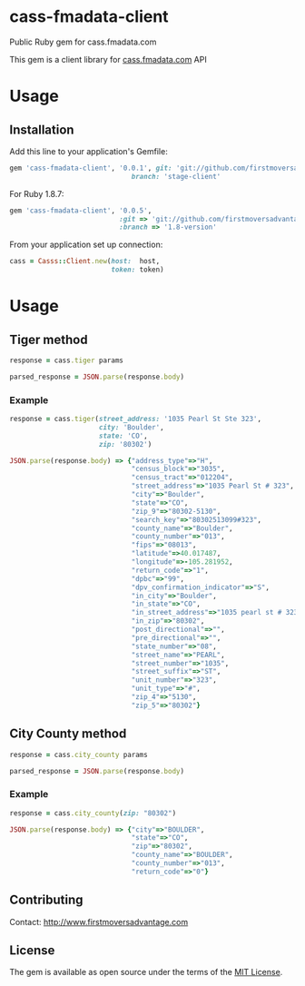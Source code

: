 # cass-fmadata-client
Public Ruby gem for cass.fmadata.com

This gem is a client library for [cass.fmadata.com](cass.fmadata.com) API

# Usage

## Installation
Add this line to your application's Gemfile:

```ruby
gem 'cass-fmadata-client', '0.0.1', git: 'git://github.com/firstmoversadvantage/cass-fmadata-client.git',
                              branch: 'stage-client'
```

For Ruby 1.8.7:
```ruby
gem 'cass-fmadata-client', '0.0.5',
                           :git => 'git://github.com/firstmoversadvantage/cass-fmadata-client.git',
                           :branch => '1.8-version'
```

From your application set up connection:

```ruby
cass = Casss::Client.new(host:  host,
                         token: token)
```

# Usage

## Tiger method

```ruby
response = cass.tiger params

parsed_response = JSON.parse(response.body)
```

### Example

```ruby
response = cass.tiger(street_address: '1035 Pearl St Ste 323',
                      city: 'Boulder',
                      state: 'CO',
                      zip: '80302')

JSON.parse(response.body) => {"address_type"=>"H",
                              "census_block"=>"3035",
                              "census_tract"=>"012204",
                              "street_address"=>"1035 Pearl St # 323",
                              "city"=>"Boulder",
                              "state"=>"CO",
                              "zip_9"=>"80302-5130",
                              "search_key"=>"80302513099#323",
                              "county_name"=>"Boulder",
                              "county_number"=>"013",
                              "fips"=>"08013",
                              "latitude"=>40.017487,
                              "longitude"=>-105.281952,
                              "return_code"=>"1",
                              "dpbc"=>"99",
                              "dpv_confirmation_indicator"=>"S",
                              "in_city"=>"Boulder",
                              "in_state"=>"CO",
                              "in_street_address"=>"1035 pearl st # 323",
                              "in_zip"=>"80302",
                              "post_directional"=>"",
                              "pre_directional"=>"",
                              "state_number"=>"08",
                              "street_name"=>"PEARL",
                              "street_number"=>"1035",
                              "street_suffix"=>"ST",
                              "unit_number"=>"323",
                              "unit_type"=>"#",
                              "zip_4"=>"5130",
                              "zip_5"=>"80302"}
```

## City County method

```ruby
response = cass.city_county params

parsed_response = JSON.parse(response.body)
```

### Example

```ruby
response = cass.city_county(zip: "80302")

JSON.parse(response.body) => {"city"=>"BOULDER",
                              "state"=>"CO",
                              "zip"=>"80302",
                              "county_name"=>"BOULDER",
                              "county_number"=>"013",
                              "return_code"=>"0"}
```

## Contributing
Contact: http://www.firstmoversadvantage.com

## License
The gem is available as open source under the terms of the [MIT License](http://opensource.org/licenses/MIT).